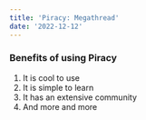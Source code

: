 ```yaml
---
title: 'Piracy: Megathread'
date: '2022-12-12'
---
```

### Benefits of using Piracy

1. It is cool to use
2. It is simple to learn
3. It has an extensive community
4. And more and more
